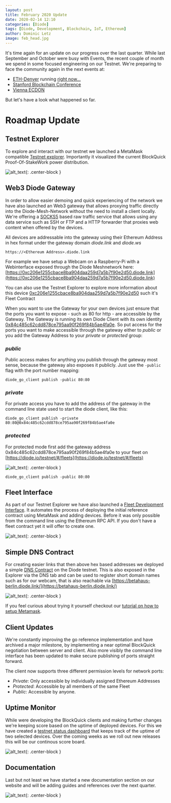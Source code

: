 ```yaml
---
layout: post
title: February 2020 Update
date: 2020-02-14 12:10
categories: [Diode]
tags: [Diode, Development, Blockchain, IoT, Ethereum]
author: Dominic Letz
image: feb_head.jpg
---
```


It's time again for an update on our progress over the last quarter. While last September and October were busy with Events, the recent couple of month we spend in some focused engineering on our Testnet. We're preparing to face the community again in the next events at:
* [ETH-Denver](https://www.ethdenver.com/) running [right now...](https://twitter.com/diode_chain/status/1228155750846873600)
* [Stanford Blockchain Conference](https://cbr.stanford.edu/sbc20/)
* [Vienna ECDON](https://edcon.io/) 

But let's have a look what happened so far. 

# Roadmap Update

## Testnet Explorer

To explore and interact with our testnet we launched a MetaMask compatible [Testnet explorer](https://diode.io/testnet/#/). Importantly it visualized the current BlockQuick Proof-Of-StakeWork power distribution. 

![alt_text](/images/blog/feb_testnet.png "Testnet Explorer"){: .center-block }

## Web3 Diode Gateway

In order to allow easier demoing and quick experiencing of the network we have also launched an Web3 gateway that allows proxying traffic directly into the Diode-Mesh-Network without the need to install a client locally. We're offering a [SOCKS5](https://en.wikipedia.org/wiki/SOCKS#SOCKS5) based raw traffic service that allows using any data service such as SSH or FTP and a HTTP forwarder that proxies web content when offered by the devices.

All devices are addressable into the gateway using their Ethereum Address in hex format under the gateway domain _diode.link_ and _diode.ws_

```
https://<Ethereum Address>.diode.link
```

For example we have setup a Webcam on a Raspberry-Pi with a Webinterface exposed through the Diode Meshnetwork here: [https://0xc206e1255cbace8ba904daa259d7a5b7f90e2d50.diode.link](https://0xc206e1255cbace8ba904daa259d7a5b7f90e2d50.diode.link)

You can also use the Testnet Explorer to explore more information about this device [0xc206e1255cbace8ba904daa259d7a5b7f90e2d50](https://diode.io/testnet/#/address/0xc206e1255cbace8ba904daa259d7a5b7f90e2d50) such it's Fleet Contract 

When you want to use the Gateway for your own devices just ensure that the ports you want to expose - such as 80 for http - are accessible by the Gateway. The Gateway is running its own Diode Client with its own identity [0x84c485c62cdd878ce795aa90f269f84b5ae4fa0e](https://diode.io/testnet/#/address/0x84c485c62cdd878ce795aa90f269f84b5ae4fa0e). So put access for the ports you want to make accessible through the gateway either to _public_ or you add the Gateway Address to your _private_ or _protected_ group:

### _public_

Public access makes for anything you publish through the gateway most sense, because the gateway also exposes it publicly. Just use the `-public` flag with the port number mapping:
```
diode_go_client publish -public 80:80
```

### _private_

For private access you have to add the address of the gateway in the command line state used to start the diode client, like this:

```
diode_go_client publish -private 80:80@0x84c485c62cdd878ce795aa90f269f84b5ae4fa0e
```

### _protected_

For protected mode first add the gateway address 0x84c485c62cdd878ce795aa90f269f84b5ae4fa0e to your fleet on [https://diode.io/testnet/#/fleets](https://diode.io/testnet/#/fleets)

![alt_text](/images/blog/feb_fleet.png "Fleet Whitelisting"){: .center-block }

```
diode_go_client publish -public 80:80
```

## Fleet Interface 

As part of our Testnet Explorer we have also launched a [Fleet Development Interface](https://diode.io/testnet/#/fleets). It automates the process of deploying the initial reference contract using MetaMask and adding devices. Before it was only possible from the command line using the Ethereum RPC API. If you don't have a fleet contract yet it will offer to create one. 

![alt_text](/images/blog/feb_fleet2.png "Fleet Management"){: .center-block }

## Simple DNS Contract

For creating easier links that then above hex based addresses we deployed a simple [DNS Contract](https://github.com/diodechain/diode_contract/blob/master/contracts/DNS.sol) on the Diode testnet. This is also exposed in the Explorer via the DNS tab and can be used to register short domain names such as for our webcam, that is also reachable via [https://betahaus-berlin.diode.link/](https://betahaus-berlin.diode.link/) 

![alt_text](/images/blog/feb_dns.png "Testnet DNS"){: .center-block }

If you feel curious about trying it yourself checkout our [tutorial on how to setup Metamask](/docs/metamask.html).

## Client Updates

We're constantly improving the go reference implementation and have archived a major milestone, by implementing a near optimal BlockQuick negotiation between server and client. Also more visibly the command line interface has been updated to make secure publishing of ports straight forward.

The client now supports three different permission levels for network ports:

* _Private_: Only accessible by individually assigned Ethereum Addresses
* _Protected_: Accessible by all members of the same Fleet
* _Public_: Accessible by anyone.

## Uptime Monitor

While were developing the BlockQuick clients and making further changes we're keeping score based on the uptime of deployed devices. For this we have created a [testnet status dashboard](http://localhost:3000/status/) that keeps track of the uptime of two selected devices. Over the coming weeks as we roll out new releases this will be our continous score board.

![alt_text](/images/blog/feb_status.png "Status Monitor"){: .center-block }

## Documentation

Last but not least we have started a new documentation section on our website and will be adding guides and references over the next quarter.

![alt_text](/images/blog/feb_docs.png "Documentation"){: .center-block }
